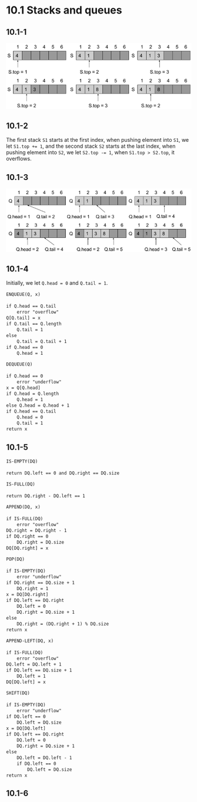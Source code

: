 # 10.1 Stacks and queues
## 10.1-1
![Alt text](./10.1-1.png)

## 10.1-2
The first stack `S1` starts at the first index, when pushing element into `S1`, we let `S1.top += 1`, and the second stack `S2` starts at the last index, when pushing element into `S2`, we let `S2.top -= 1`, when `S1.top > S2.top`, it overflows.

## 10.1-3
![Alt text](./10.1-3.png)

## 10.1-4
Initially, we let `Q.head = 0` and `Q.tail = 1`.

```
ENQUEUE(Q, x)

if Q.head == Q.tail
    error "overflow"
Q[Q.tail] = x
if Q.tail == Q.length
    Q.tail = 1
else
    Q.tail = Q.tail + 1
if Q.head == 0
    Q.head = 1
```

```
DEQUEUE(Q)

if Q.head == 0
    error "underflow"
x = Q[Q.head]
if Q.head = Q.length
    Q.head = 1
else Q.head = Q.head + 1
if Q.head == Q.tail
    Q.head = 0
    Q.tail = 1
return x
```

## 10.1-5
```
IS-EMPTY(DQ)

return DQ.left == 0 and DQ.right == DQ.size
```

```
IS-FULL(DQ)

return DQ.right - DQ.left == 1
```

```
APPEND(DQ, x)

if IS-FULL(DQ)
    error "overflow"
DQ.right = DQ.right - 1
if DQ.right == 0
    DQ.right = DQ.size
DQ[DQ.right] = x
```

```
POP(DQ)

if IS-EMPTY(DQ)
    error "underflow"
if DQ.right == DQ.size + 1
    DQ.right = 1
x = DQ[DQ.right]
if DQ.left == DQ.right
    DQ.left = 0
    DQ.right = DQ.size + 1
else
    DQ.right = (DQ.right + 1) % DQ.size
return x
```

```
APPEND-LEFT(DQ, x)

if IS-FULL(DQ)
    error "overflow"
DQ.left = DQ.left + 1
if DQ.left == DQ.size + 1
    DQ.left = 1
DQ[DQ.left] = x
```

```
SHIFT(DQ)

if IS-EMPTY(DQ)
    error "underflow"
if DQ.left == 0
    DQ.left = DQ.size
x = DQ[DQ.left]
if DQ.left == DQ.right
    DQ.left = 0
    DQ.right = DQ.size + 1
else
    DQ.left = DQ.left - 1
    if DQ.left == 0
        DQ.left = DQ.size
return x
```

## 10.1-6
